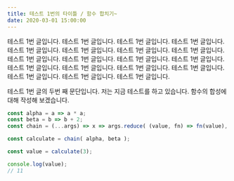 ```yaml
---
title: 테스트 1번의 타이틀 / 함수 합치기~
date: 2020-03-01 15:00:00
---
```


테스트 1번 글입니다. 테스트 1번 글입니다. 테스트 1번 글입니다. 테스트 1번 글입니다. 테스트 1번 글입니다. 테스트 1번 글입니다. 테스트 1번 글입니다. 테스트 1번 글입니다. 테스트 1번 글입니다. 테스트 1번 글입니다. 테스트 1번 글입니다. 테스트 1번 글입니다. 테스트 1번 글입니다. 테스트 1번 글입니다. 테스트 1번 글입니다. 테스트 1번 글입니다. 테스트 1번 글입니다. 테스트 1번 글입니다. 테스트 1번 글입니다.

테스트 1번 글의 두번 째 문단입니다. 저는 지금 테스트를 하고 있습니다. 함수의 합성에 대해 작성해 보겠습니다.

```javascript
const alpha = a => a * a;
const beta = b => b + 2;
const chain = (...args) => x => args.reduce( (value, fn) => fn(value), x );

const calculate = chain( alpha, beta );

const value = calculate(3);

console.log(value);
// 11
```

